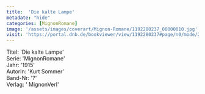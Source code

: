 ```yaml
---
title:  'Die kalte Lampe'
metadate: "hide"
categories: [MignonRomane]
image: '/assets/images/coverart/Mignon-Romane/1192280237_00000010.jpg'
visit: 'https://portal.dnb.de/bookviewer/view/1192280237#page/n0/mode/2up'
---
```

Titel: 'Die kalte Lampe' <br>
Serie: 'MignonRomane' <br>
Jahr: '1915' <br>
AutorIn: 'Kurt Sommer' <br>
Band-Nr: '?' <br>
Verlag: ' MignonVerl'